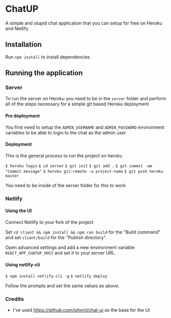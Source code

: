 # ChatUP

A simple and stupid chat application that you can setup for free on Heroku and Netlify

## Installation

Run `npm install` to install dependencies

## Running the application

### Server

To run the server on Heroku you need to be in the `server` folder and perform all of the steps necessary for a simple git based Heroku deployment 

#### Pre deployment

You first need to setup the `ADMIN_USERNAME` and `ADMIN_PASSWORD` environment variables to be able to login to the chat as the admin user.
#### Deployment

This is the general process to run the project on heroku

`$ heroku login`
`$ cd server`
`$ git init`
`$ git add .`
`$ git commit -am "Commit message"`
`$ heroku git:remote -a project-name`
`$ git push heroku master`

You need to be inside of the server folder for this to work

### Netlify

#### Using the UI

Connect Netlify to your fork of the project

Set `cd client && npm install && npm run build` for the "Build command" and set `client/build` for the "Publish directory".

Open advanced settings and add a new environment variable `REACT_APP_CHATUP_HOST` and set it to your server URL. 

#### Using netlify-cli

`$ npm install netlify-cli -g`
`$ netlify deploy`

Follow the prompts and set the same values as above.
### Credits

* I've used https://github.com/johnrjj/chat-ui as the base for the UI